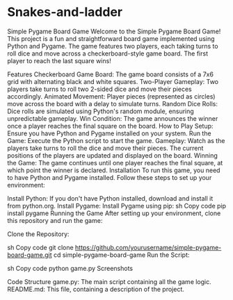 # Snakes-and-ladder
Simple Pygame Board Game
Welcome to the Simple Pygame Board Game! This project is a fun and straightforward board game implemented using Python and Pygame. The game features two players, each taking turns to roll dice and move across a checkerboard-style game board. The first player to reach the last square wins!

Features
Checkerboard Game Board: The game board consists of a 7x6 grid with alternating black and white squares.
Two-Player Gameplay: Two players take turns to roll two 2-sided dice and move their pieces accordingly.
Animated Movement: Player pieces (represented as circles) move across the board with a delay to simulate turns.
Random Dice Rolls: Dice rolls are simulated using Python's random module, ensuring unpredictable gameplay.
Win Condition: The game announces the winner once a player reaches the final square on the board.
How to Play
Setup: Ensure you have Python and Pygame installed on your system.
Run the Game: Execute the Python script to start the game.
Gameplay: Watch as the players take turns to roll the dice and move their pieces. The current positions of the players are updated and displayed on the board.
Winning the Game: The game continues until one player reaches the final square, at which point the winner is declared.
Installation
To run this game, you need to have Python and Pygame installed. Follow these steps to set up your environment:

Install Python: If you don't have Python installed, download and install it from python.org.
Install Pygame: Install Pygame using pip:
sh
Copy code
pip install pygame
Running the Game
After setting up your environment, clone this repository and run the game:

Clone the Repository:

sh
Copy code
git clone https://github.com/yourusername/simple-pygame-board-game.git
cd simple-pygame-board-game
Run the Script:

sh
Copy code
python game.py
Screenshots

Code Structure
game.py: The main script containing all the game logic.
README.md: This file, containing a description of the project.
